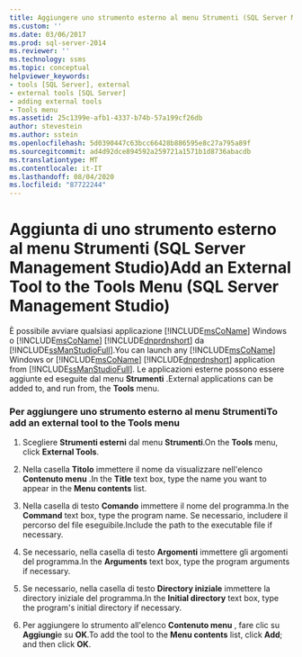 ```yaml
---
title: Aggiungere uno strumento esterno al menu Strumenti (SQL Server Management Studio) | Microsoft Docs
ms.custom: ''
ms.date: 03/06/2017
ms.prod: sql-server-2014
ms.reviewer: ''
ms.technology: ssms
ms.topic: conceptual
helpviewer_keywords:
- tools [SQL Server], external
- external tools [SQL Server]
- adding external tools
- Tools menu
ms.assetid: 25c1399e-afb1-4337-b74b-57a199cf26db
author: stevestein
ms.author: sstein
ms.openlocfilehash: 5d0390447c63bcc66428b886595e8c27a795a89f
ms.sourcegitcommit: ad4d92dce894592a259721a1571b1d8736abacdb
ms.translationtype: MT
ms.contentlocale: it-IT
ms.lasthandoff: 08/04/2020
ms.locfileid: "87722244"
---
```

# <a name="add-an-external-tool-to-the-tools-menu-sql-server-management-studio"></a><span data-ttu-id="d066a-102">Aggiunta di uno strumento esterno al menu Strumenti (SQL Server Management Studio)</span><span class="sxs-lookup"><span data-stu-id="d066a-102">Add an External Tool to the Tools Menu (SQL Server Management Studio)</span></span>
  <span data-ttu-id="d066a-103">È possibile avviare qualsiasi applicazione [!INCLUDE[msCoName](../includes/msconame-md.md)] Windows o [!INCLUDE[msCoName](../includes/msconame-md.md)] [!INCLUDE[dnprdnshort](../includes/dnprdnshort-md.md)] da [!INCLUDE[ssManStudioFull](../includes/ssmanstudiofull-md.md)].</span><span class="sxs-lookup"><span data-stu-id="d066a-103">You can launch any [!INCLUDE[msCoName](../includes/msconame-md.md)] Windows or [!INCLUDE[msCoName](../includes/msconame-md.md)] [!INCLUDE[dnprdnshort](../includes/dnprdnshort-md.md)] application from [!INCLUDE[ssManStudioFull](../includes/ssmanstudiofull-md.md)].</span></span> <span data-ttu-id="d066a-104">Le applicazioni esterne possono essere aggiunte ed eseguite dal menu **Strumenti** .</span><span class="sxs-lookup"><span data-stu-id="d066a-104">External applications can be added to, and run from, the **Tools** menu.</span></span>  
  
### <a name="to-add-an-external-tool-to-the-tools-menu"></a><span data-ttu-id="d066a-105">Per aggiungere uno strumento esterno al menu Strumenti</span><span class="sxs-lookup"><span data-stu-id="d066a-105">To add an external tool to the Tools menu</span></span>  
  
1.  <span data-ttu-id="d066a-106">Scegliere **Strumenti esterni** dal menu **Strumenti**.</span><span class="sxs-lookup"><span data-stu-id="d066a-106">On the **Tools** menu, click **External Tools**.</span></span>  
  
2.  <span data-ttu-id="d066a-107">Nella casella **Titolo** immettere il nome da visualizzare nell'elenco **Contenuto menu** .</span><span class="sxs-lookup"><span data-stu-id="d066a-107">In the **Title** text box, type the name you want to appear in the **Menu contents** list.</span></span>  
  
3.  <span data-ttu-id="d066a-108">Nella casella di testo **Comando** immettere il nome del programma.</span><span class="sxs-lookup"><span data-stu-id="d066a-108">In the **Command** text box, type the program name.</span></span> <span data-ttu-id="d066a-109">Se necessario, includere il percorso del file eseguibile.</span><span class="sxs-lookup"><span data-stu-id="d066a-109">Include the path to the executable file if necessary.</span></span>  
  
4.  <span data-ttu-id="d066a-110">Se necessario, nella casella di testo **Argomenti** immettere gli argomenti del programma.</span><span class="sxs-lookup"><span data-stu-id="d066a-110">In the **Arguments** text box, type the program arguments if necessary.</span></span>  
  
5.  <span data-ttu-id="d066a-111">Se necessario, nella casella di testo **Directory iniziale** immettere la directory iniziale del programma.</span><span class="sxs-lookup"><span data-stu-id="d066a-111">In the **Initial directory** text box, type the program's initial directory if necessary.</span></span>  
  
6.  <span data-ttu-id="d066a-112">Per aggiungere lo strumento all'elenco **Contenuto menu** , fare clic su **Aggiungi**e su **OK**.</span><span class="sxs-lookup"><span data-stu-id="d066a-112">To add the tool to the **Menu contents** list, click **Add**; and then click **OK**.</span></span>  
  
  
